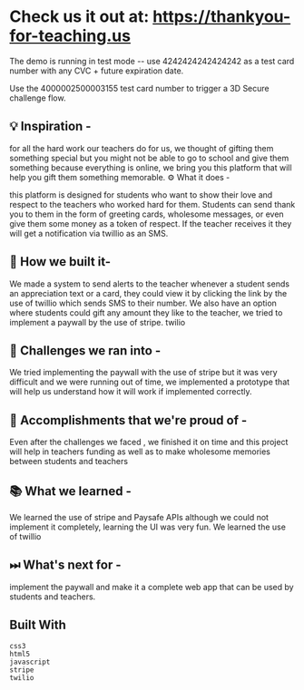 # Check us it out at: https://thankyou-for-teaching.us

The demo is running in test mode -- use 4242424242424242 as a test card number with any CVC + future expiration date.

Use the 4000002500003155 test card number to trigger a 3D Secure challenge flow.

## 💡 Inspiration -

for all the hard work our teachers do for us, we thought of gifting them something special but you might not be able to go to school and give them something because everything is online, we bring you this platform that will help you gift them something memorable.
⚙ What it does -

this platform is designed for students who want to show their love and respect to the teachers who worked hard for them. Students can send thank you to them in the form of greeting cards, wholesome messages, or even give them some money as a token of respect. If the teacher receives it they will get a notification via twillio as an SMS.

## 🔧 How we built it-

We made a system to send alerts to the teacher whenever a student sends an appreciation text or a card, they could view it by clicking the link by the use of twillio which sends SMS to their number. We also have an option where students could gift any amount they like to the teacher, we tried to implement a paywall by the use of stripe. twilio

## 💪 Challenges we ran into -

We tried implementing the paywall with the use of stripe but it was very difficult and we were running out of time, we implemented a prototype that will help us understand how it will work if implemented correctly.

## 📌 Accomplishments that we're proud of -

Even after the challenges we faced , we finished it on time and this project will help in teachers funding as well as to make wholesome memories between students and teachers

## 📚 What we learned -

We learned the use of stripe and Paysafe APIs although we could not implement it completely, learning the UI was very fun. We learned the use of twillio

## ⏭ What's next for -

implement the paywall and make it a complete web app that can be used by students and teachers.

## Built With

    css3
    html5
    javascript
    stripe
    twilio

